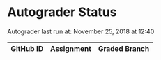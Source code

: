 # Autograder Status
Autograder last run at: November 25, 2018 at 12:40

| GitHub ID | Assignment | Graded Branch |
|-----------|------------|---------------|
